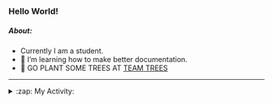 ### Hello World!

##### About:
- Currently I am a student.
- 🌱 I’m learning how to make better documentation.
- 🌱 GO PLANT SOME TREES AT [TEAM TREES](https://teamtrees.org/)

---
<details>
  <summary>:zap: My Activity:</summary>
  
<!--START_SECTION:waka-->
![Code Time](http://img.shields.io/badge/Code%20Time-1%2C112%20hrs%201%20min-blue)

**I'm a Night 🦉** 

```text
🌞 Morning                1399 commits        ██░░░░░░░░░░░░░░░░░░░░░░░   09.19 % 
🌆 Daytime                5252 commits        █████████░░░░░░░░░░░░░░░░   34.51 % 
🌃 Evening                4399 commits        ███████░░░░░░░░░░░░░░░░░░   28.91 % 
🌙 Night                  4167 commits        ███████░░░░░░░░░░░░░░░░░░   27.38 % 
```
📅 **I'm Most Productive on Wednesday** 

```text
Monday                   2303 commits        ████░░░░░░░░░░░░░░░░░░░░░   15.13 % 
Tuesday                  1852 commits        ███░░░░░░░░░░░░░░░░░░░░░░   12.17 % 
Wednesday                3583 commits        ██████░░░░░░░░░░░░░░░░░░░   23.55 % 
Thursday                 1933 commits        ███░░░░░░░░░░░░░░░░░░░░░░   12.70 % 
Friday                   1516 commits        ██░░░░░░░░░░░░░░░░░░░░░░░   09.96 % 
Saturday                 1374 commits        ██░░░░░░░░░░░░░░░░░░░░░░░   09.03 % 
Sunday                   2656 commits        ████░░░░░░░░░░░░░░░░░░░░░   17.45 % 
```


📊 **This Week I Spent My Time On** 

```text
🔥 Editors: 
VS Code                  11 hrs 41 mins      █████████████████████████   100.00 % 

🐱‍💻 Projects: 
praise                   6 hrs 3 mins        █████████████░░░░░░░░░░░░   51.81 % 
CSF22                    2 hrs 49 mins       ██████░░░░░░░░░░░░░░░░░░░   24.15 % 
skillgraff               2 hrs 48 mins       ██████░░░░░░░░░░░░░░░░░░░   24.02 % 
ai                       0 secs              ░░░░░░░░░░░░░░░░░░░░░░░░░   00.02 % 
```


 Last Updated on 21/04/2023 04:08:02 UTC
<!--END_SECTION:waka-->
</details>
